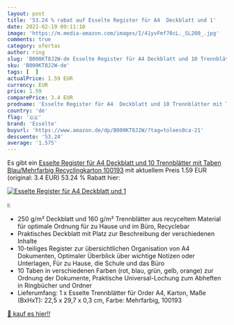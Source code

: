 ```yaml
---
layout: post
title: '53.24 % rabat auf Esselte Register für A4  Deckblatt und 1'
date: 2021-02-19 09:11:10
image: 'https://m.media-amazon.com/images/I/41yvFmf70cL._SL200_.jpg'
comments: true
category: ofertas
author: ring
slug: 'B000KT8J2W-de Esselte Register für A4 Deckblatt und 10 Trennblätter mit...'
sku: 'B000KT8J2W-de'
tags: [  ]
actualPrice: 1.59 EUR
currency: EUR
price: 1.59
comparePrice: 3.4 EUR
prodname: 'Esselte Register für A4  Deckblatt und 10 Trennblätter mit Taben  Blau/Mehrfarbig  Recyclingkarton  100193'
country: 'de'
flag: '🇩🇪'
brand: 'Esselte'
buyurl: 'https://www.amazon.de/dp/B000KT8J2W/?tag=tolees0ca-21'
descuento: '53.24'
average: '1.575'
---
```


Es gibt ein [Esselte Register für A4  Deckblatt und 10 Trennblätter mit Taben  Blau/Mehrfarbig  Recyclingkarton  100193](https://www.amazon.de/dp/B000KT8J2W/?tag=tolees0ca-21) mit aktuellem Preis 1.59 EUR (original: 3.4 EUR) 53.24 % Rabatt hier:

[![Esselte Register für A4  Deckblatt und 1](https://m.media-amazon.com/images/I/41yvFmf70cL._SL200_.jpg)](https://www.amazon.de/dp/B000KT8J2W/?tag=tolees0ca-21)

ℹ️:

- 250 g/m² Deckblatt und 160 g/m² Trennblätter aus recyceltem Material für optimale Ordnung für zu Hause und im Büro, Recyclebar
- Praktisches Deckblatt mit Platz zur Beschreibung der verschiedenen Inhalte
- 10-teiliges Register zur übersichtlichen Organisation von A4 Dokumenten, Optimaler Überblick über wichtige Notizen oder Unterlagen, Für zu Hause, die Schule und das Büro
- 10 Taben in verschiedenen Farben (rot, blau, grün, gelb, orange) zur Ordnung der Dokumente, Praktische Universal-Lochung zum Abheften in Ringbücher und Ordner
- Lieferumfang: 1 x Esselte Trennblätter für Order A4, Karton, Maße (BxHxT): 22,5 x 29,7 x 0,3 cm, Farbe: Mehrfarbig, 100193

[🛒 kauf es hier!!](https://www.amazon.de/dp/B000KT8J2W/?tag=tolees0ca-21)
